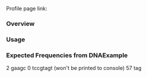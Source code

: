 Profile page link:

### Overview

### Usage

### Expected Frequencies from DNAExample
2 gaagc
0 tccgtagt (won't be printed to console)
57 tag